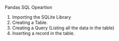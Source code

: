 Pandas SQL Opeartion

1) Importing the SQLite Library
2) Creating a Table.
3) Creating a Query (Listing all the data in the table)
4) Inserting a record in the table.